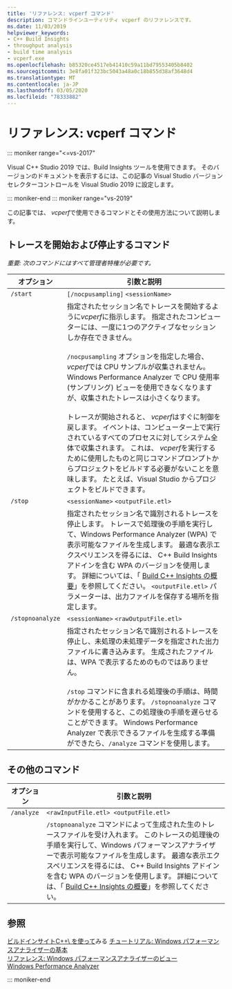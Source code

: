 ```yaml
---
title: 'リファレンス: vcperf コマンド'
description: コマンドラインユーティリティ vcperf のリファレンスです。
ms.date: 11/03/2019
helpviewer_keywords:
- C++ Build Insights
- throughput analysis
- build time analysis
- vcperf.exe
ms.openlocfilehash: b85320ce4517eb41410c59a11bd79553405b8402
ms.sourcegitcommit: 3e8fa01f323bc5043a48a0c18b855d38af3648d4
ms.translationtype: MT
ms.contentlocale: ja-JP
ms.lasthandoff: 03/05/2020
ms.locfileid: "78333882"
---
```

# <a name="reference-vcperf-commands"></a>リファレンス: vcperf コマンド

::: moniker range="<=vs-2017"

Visual C++ Studio 2019 では、Build Insights ツールを使用できます。 そのバージョンのドキュメントを表示するには、この記事の Visual Studio バージョンセレクターコントロールを Visual Studio 2019 に設定します。

::: moniker-end
::: moniker range="vs-2019"

この記事では、 *vcperf*で使用できるコマンドとその使用方法について説明します。

## <a name="commands-to-start-and-stop-traces"></a>トレースを開始および停止するコマンド

*重要: 次のコマンドにはすべて管理者特権が必要です。*

| オプション           | 引数と説明 |
|------------------|---------------------------|
| `/start`         | `[/nocpusampling]` `<sessionName>` |
|                  | 指定されたセッション名でトレースを開始するように*vcperf*に指示します。 指定されたコンピューターには、一度に1つのアクティブなセッションしか存在できません。 <br/><br/> `/nocpusampling` オプションを指定した場合、 *vcperf*では CPU サンプルが収集されません。 Windows Performance Analyzer で CPU 使用率 (サンプリング) ビューを使用できなくなりますが、収集されたトレースは小さくなります。 <br/><br/> トレースが開始されると、 *vcperf*はすぐに制御を戻します。 イベントは、コンピューター上で実行されているすべてのプロセスに対してシステム全体で収集されます。 これは、 *vcperf*を実行するために使用したものと同じコマンドプロンプトからプロジェクトをビルドする必要がないことを意味します。 たとえば、Visual Studio からプロジェクトをビルドできます。 |
| `/stop`          | `<sessionName>` `<outputFile.etl>` |
|                  | 指定されたセッション名で識別されるトレースを停止します。 トレースで処理後の手順を実行して、Windows Performance Analyzer (WPA) で表示可能なファイルを生成します。 最適な表示エクスペリエンスを得るには、 C++ Build Insights アドインを含む WPA のバージョンを使用します。 詳細については、「 [Build C++ Insights の概要](/cpp/build-insights/get-started-with-cpp-build-insights)」を参照してください。 `<outputFile.etl>` パラメーターは、出力ファイルを保存する場所を指定します。 |
| `/stopnoanalyze` | `<sessionName>` `<rawOutputFile.etl>` |
|                  | 指定されたセッション名で識別されるトレースを停止し、未処理の未処理データを指定された出力ファイルに書き込みます。 生成されたファイルは、WPA で表示するためのものではありません。 <br/><br/> `/stop` コマンドに含まれる処理後の手順は、時間がかかることがあります。 `/stopnoanalyze` コマンドを使用すると、この処理後の手順を遅らせることができます。 Windows Performance Analyzer で表示できるファイルを生成する準備ができたら、`/analyze` コマンドを使用します。 |

## <a name="miscellaneous-commands"></a>その他のコマンド

| オプション     | 引数と説明 |
|------------|---------------------------|
| `/analyze` | `<rawInputFile.etl> <outputFile.etl>` |
|            | `/stopnoanalyze` コマンドによって生成された生のトレースファイルを受け入れます。 このトレースの処理後の手順を実行して、Windows パフォーマンスアナライザーで表示可能なファイルを生成します。 最適な表示エクスペリエンスを得るには、 C++ Build Insights アドインを含む WPA のバージョンを使用します。 詳細については、「 [Build C++ Insights の概要](/cpp/build-insights/get-started-with-cpp-build-insights)」を参照してください。 |

## <a name="see-also"></a>参照

[ビルドインサイトC++\ を使って](/cpp/build-insights/get-started-with-cpp-build-insights)みる
[チュートリアル: Windows パフォーマンスアナライザーの基本](/cpp/build-insights/tutorials/wpa-basics)\
[リファレンス: Windows パフォーマンスアナライザーのビュー](wpa-views.md)\
[Windows Performance Analyzer](/windows-hardware/test/wpt/windows-performance-analyzer)

::: moniker-end
